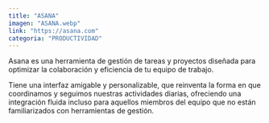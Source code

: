 ```yaml
---
title: "ASANA"
imagen: "ASANA.webp"
link: "https://asana.com"
categoria: "PRODUCTIVIDAD"
---
```


Asana es una herramienta de gestión de tareas y proyectos diseñada para optimizar la colaboración y eficiencia de tu equipo de trabajo.

Tiene una interfaz amigable y personalizable, que reinventa la forma en que coordinamos y seguimos nuestras actividades diarias, ofreciendo una integración fluida incluso para aquellos miembros del equipo que no están familiarizados con herramientas de gestión.
